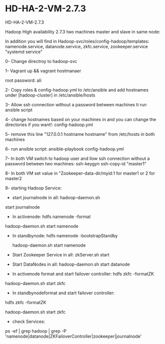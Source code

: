 # HD-HA-2-VM-2.7.3
HD-HA-2-VM-2.7.3

Hadoop High availability 2.7.3 two machines master and slave in same node:

In addition you will find in Hadoop-svc/roles/config-hadoop/templates: namenode.service, datanode.service, zkfc.service, zookeeper.service "systemd service"


0- Change directroy to hadoop-svc 

1- Vagrant up && vagrant hostmanaer
   
   root password: ali

2- Copy roles & config-hadoop.yml to /etc/ansible and add hostnames under [hadoop-cluster] in /etc/ansible/hosts

3- Allow ssh connection without a password between machines ti run ansible script

4- change hostnames based on your machines in and you can change the directories if you want!: config-hadoop.yml 

5- remove this line "127.0.0.1 hostname hostname" from /etc/hosts in both machines

6- run ansible script: ansible-playbook config-hadoop.yml

7- In both VM switch to hadoop user and llow ssh connection without a password between two machines: ssh-keygyn ssh-copy-id "master1"

8- In both VM set value in "Zookeeper-data-dir/myid:1 for master1 or 2 for master2

9- starting Hadoop Service:

- start journalnode in all: hadoop-daemon.sh
  

start journalnode

- In activenode: hdfs namenode -format
  

hadoop-daemon.sh start namenode

- In standbynode: hdfs namenode -bootstrapStandby
  
  hadoop-daemon.sh start namenode

- Start Zookeeper Service in all: zkServer.sh start

- Start DataNodes in all: hadoop-daemon.sh start datanode

- In activenode format and start failover controller: hdfs zkfc -formatZK

hadoop-daemon.sh start zkfc

- In standbynodeformat and start failover controller:

hdfs zkfc -formatZK

hadoop-daemon.sh start zkfc

- check Services: 

ps -ef | grep hadoop | grep -P 'namenode|datanode|ZKFailoverController|zookeeper|journalnode'

